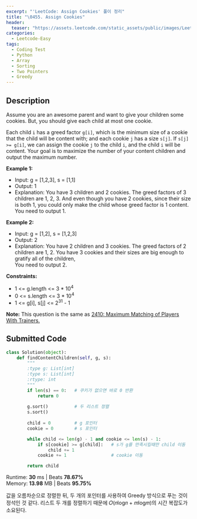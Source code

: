 ```yaml
---
excerpt: "'LeetCode: Assign Cookies' 풀이 정리"
title: "\0455. Assign Cookies"
header:
  teaser: "https://assets.leetcode.com/static_assets/public/images/LeetCode_Sharing.png"
categories:
  - Leetcode-Easy
tags:
  - Coding Test
  - Python
  - Array
  - Sorting
  - Two Pointers
  - Greedy
---
```


## <i class="fa-solid fa-file-lines"></i> Description

Assume you are an awesome parent and want to give your children some cookies. But, you should give each child at most one cookie.

Each child `i` has a greed factor `g[i]`, which is the minimum size of a cookie that the child will be content with; and each cookie `j` has a size `s[j]`. If `s[j] >= g[i]`, we can assign the cookie `j` to the child `i`, and the child `i` will be content. Your goal is to maximize the number of your content children and output the maximum number.

**Example 1:**

- Input: g = [1,2,3], s = [1,1]
- Output: 1
- Explanation: You have 3 children and 2 cookies. The greed factors of 3 children are 1, 2, 3. 
And even though you have 2 cookies, since their size is both 1, you could only make the child whose greed factor is 1 content.   
You need to output 1.

**Example 2:**

- Input: g = [1,2], s = [1,2,3]
- Output: 2
- Explanation: You have 2 children and 3 cookies. The greed factors of 2 children are 1, 2. 
You have 3 cookies and their sizes are big enough to gratify all of the children,    
You need to output 2.

**Constraints:**

- 1 <= g.length <= 3 * 10<sup>4</sup>
- 0 <= s.length <= 3 * 10<sup>4</sup>
- 1 <= g[i], s[j] <= 2<sup>31</sup> - 1

**Note:** This question is the same as <a href="https://leetcode.com/problems/maximum-matching-of-players-with-trainers/description/" target="_blank">2410: Maximum Matching of Players With Trainers.</a>

## <i class="fa-solid fa-cloud-arrow-up"></i> Submitted Code

```python
class Solution(object):
    def findContentChildren(self, g, s):
        """
        :type g: List[int]
        :type s: List[int]
        :rtype: int
        """
        if len(s) == 0:   # 쿠키가 없으면 바로 0 반환
            return 0
        
        g.sort()          # 두 리스트 정렬
        s.sort()
        
        child = 0         # g 포인터
        cookie = 0        # s 포인터

        while child <= len(g) - 1 and cookie <= len(s) - 1:
            if s[cookie] >= g[child]:   # s가 g를 만족시킬때만 child 이동
                child += 1
            cookie += 1                 # cookie 이동

        return child
```
<i class="fa-solid fa-clock"></i> Runtime: **30** ms \| Beats **78.67%**    
<i class="fa-solid fa-memory"></i> Memory: **13.98** MB \| Beats **95.75%**

값을 오름차순으로 정렬한 뒤, 두 개의 포인터를 사용하여 Greedy 방식으로 푸는 것이 정석인 것 같다. 리스트 두 개를 정렬하기 때문에 𝑂(𝑛log𝑛 + 𝑚log𝑚)의 시간 복잡도가 소요된다.